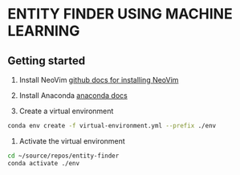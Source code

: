 # ENTITY FINDER USING MACHINE LEARNING 

## Getting started 
1. Install NeoVim
    [github docs for installing NeoVim](https://github.com/neovim/neovim/wiki/Installing-Neovim)

2. Install Anaconda 
    [anaconda docs](https://docs.conda.io/projects/conda/en/latest/user-guide/tasks/manage-environments.html#create-env-file-manually) 

3. Create a virtual environment 
```bash
conda env create -f virtual-environment.yml --prefix ./env 
``` 

1. Activate the virtual environment 

```bash
cd ~/source/repos/entity-finder 
conda activate ./env 
``` 


